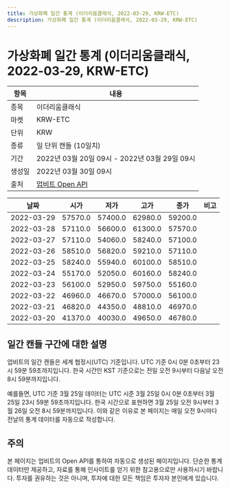 ```yaml
---
title: 가상화폐 일간 통계 (이더리움클래식, 2022-03-29, KRW-ETC)
description: 가상화폐 일간 통계 (이더리움클래식, 2022-03-29, KRW-ETC)
---
```



가상화폐 일간 통계 (이더리움클래식, 2022-03-29, KRW-ETC)
===

|항목|내용|
|--|--|
|종목|이더리움클래식|
|마켓|KRW-ETC|
|단위|KRW|
|종류|일 단위 캔들 (10일치)|
|기간|2022년 03월 20일 09시 - 2022년 03월 29일 09시|
|생성일|2022년 03월 30일 09시|
|출처|[업비트 Open API](https://docs.upbit.com)|


|날짜|시가|저가|고가|종가|비고|
|--|--|--|--|--|--|
|2022-03-29|57570.0|57400.0|62980.0|59200.0|    |
|2022-03-28|57110.0|56600.0|61300.0|57570.0|    |
|2022-03-27|57110.0|54060.0|58240.0|57100.0|    |
|2022-03-26|58510.0|56820.0|59210.0|57110.0|    |
|2022-03-25|58240.0|55940.0|60100.0|58510.0|    |
|2022-03-24|55170.0|52050.0|60160.0|58240.0|    |
|2022-03-23|56100.0|52950.0|59750.0|55160.0|    |
|2022-03-22|46960.0|46670.0|57000.0|56100.0|    |
|2022-03-21|46820.0|44350.0|48810.0|46970.0|    |
|2022-03-20|41370.0|40030.0|49650.0|46780.0|    |


일간 캔들 구간에 대한 설명
---


업비트의 일간 캔들은 세계 협정시(UTC) 기준입니다. 
UTC 기준 0시 0분 0초부터 23시 59분 59초까지입니다. 
한국 시간인 KST 기준으로는 전일 오전 9시부터 다음날 오전 8시 59분까지입니다. 


예를들면, UTC 기준 3월 25일 데이터는 UTC 시준 3월 25일 0시 0분 0초부터 3월 25일 23시 59분 59초까지입니다. 
한국 시간으로 표현하면 3월 25일 오전 9시부터 3월 26일 오전 8시 59분까지입니다. 
이와 같은 이유로 본 페이지는 매일 오전 9시마다 전날의 통계 데이터를 자동으로 작성합니다. 


주의
---


본 페이지는 업비트의 Open API를 통하여 자동으로 생성된 페이지입니다. 
단순한 통계 데이터만 제공하고, 자료를 통해 인사이트를 얻기 위한 참고용으로만 사용하시기 바랍니다. 
투자를 권유하는 것은 아니며, 투자에 대한 모든 책임은 투자자 본인에게 있습니다. 

